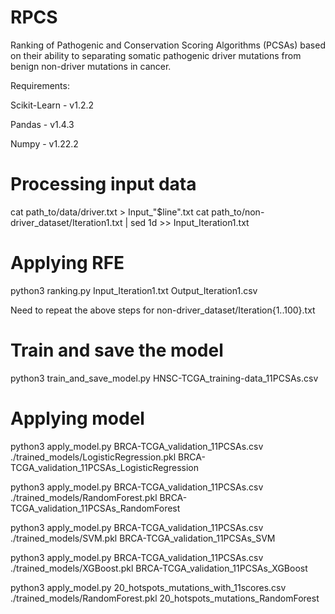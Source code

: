 # RPCS
Ranking of Pathogenic and Conservation Scoring Algorithms (PCSAs) based on their ability to separating somatic pathogenic driver mutations from benign non-driver mutations in cancer.

Requirements:

Scikit-Learn - v1.2.2

Pandas - v1.4.3

Numpy - v1.22.2

# Processing input data

cat path_to/data/driver.txt > Input_"$line".txt
cat path_to/non-driver_dataset/Iteration1.txt | sed 1d >> Input_Iteration1.txt

# Applying RFE
python3 ranking.py Input_Iteration1.txt Output_Iteration1.csv

 Need to repeat the above steps for non-driver_dataset/Iteration{1..100}.txt


# Train and save the model
python3 train_and_save_model.py HNSC-TCGA_training-data_11PCSAs.csv

# Applying model

python3 apply_model.py BRCA-TCGA_validation_11PCSAs.csv ./trained_models/LogisticRegression.pkl BRCA-TCGA_validation_11PCSAs_LogisticRegression

python3 apply_model.py BRCA-TCGA_validation_11PCSAs.csv ./trained_models/RandomForest.pkl BRCA-TCGA_validation_11PCSAs_RandomForest

python3 apply_model.py BRCA-TCGA_validation_11PCSAs.csv ./trained_models/SVM.pkl BRCA-TCGA_validation_11PCSAs_SVM

python3 apply_model.py BRCA-TCGA_validation_11PCSAs.csv ./trained_models/XGBoost.pkl BRCA-TCGA_validation_11PCSAs_XGBoost

python3 apply_model.py 20_hotspots_mutations_with_11scores.csv ./trained_models/RandomForest.pkl 20_hotspots_mutations_RandomForest

